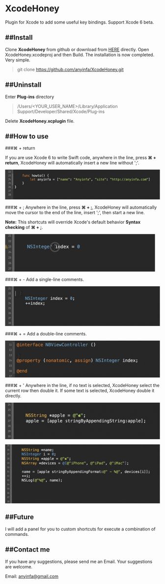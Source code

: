 XcodeHoney
==========

Plugin for Xcode to add some useful key bindings. Support Xcode 6 beta.

##Install
---

Clone __XcodeHoney__ from github or download from [HERE](https://github.com/anyinfa/XcodeHoney.git) directly. Open XcodeHoney.xcodeproj and then Build. The installation is now completed. Very simple.

>git clone https://github.com/anyinfa/XcodeHoney.git

##Uninstall
---

Enter __Plug-ins__ directory

>/Users/<YOUR_USER_NAME>/Library/Application Support/Developer/Shared/Xcode/Plug-ins

Delete __XcodeHoney.xcplugin__ file.

##How to use
---

###⌘ + return

If you are use Xcode 6 to write Swift code, anywhere in the line, press __⌘ + return__, XcodeHoney will automatically insert a new line without ';'.

![Screenshot](001.gif)

###⌘ + ;
Anywhere in the line, press __⌘ + ;__, XcodeHoney will automatically move the cursor to the end of the line, insert ';', then start a new line.

__Note:__ This shortcuts will override Xcode's default behavior __Syntax checking__ of __⌘ + ;__.

![Screenshot](002.gif)

###⌘ + -
Add a single-line comments.

![Screenshot](003.gif)

###⌘ + =
Add a double-line comments.

![Screenshot](004.gif)

###⌘ + '
Anywhere in the line, if no text is selected, XcodeHoney select the current row then double it. If some text is selected, XcodeHoney double it directly.

![Screenshot](005.gif)

![Screenshot](006.gif)

##Future
---
I will add a panel for you to custom shortcuts for execute a combination of commands.

##Contact me
---
If you have any suggestions, please send me an Email. Your suggestions are welcome.

Email: [anyinfa@gmail.com](anyinfa@gmail.com)
